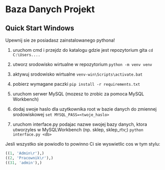 # Baza Danych Projekt

## Quick Start Windows
Upewnij sie ze posiadasz zainstalowanego pythona!

1. uruchom cmd i przejdz do katalogu gdzie jest repozytorium gita
`cd C:\Users....`

2. utworz srodowisko wirtualne w repozytorium
`python -m venv venv`

3. aktywuj srodowisko wirtualne
`venv-win\Scripts\activate.bat`

4. pobierz wymagane paczki
`pip install -r requirements.txt`

5. uruchom serwer MySQL (mozesz to zrobic za pomoca MySQL Workbench)

6. dodaj swoje haslo dla uzytkownika root w bazie danych do zmiennej srodowiskowej
`set MYSQL_PASS=<twoje_haslo>`

7. uruchom interface.py podajac nazwe swojej bazy danych, ktora utworzyles w MySQLWorkbench (np. sklep, sklep_rtv;)
`python interface.py <db>`

Jesli wszystko sie powiodlo to powinno Ci sie wyswietlic cos w tym stylu:
```sql
((1, 'Admin\r'),)  
((2, 'Pracownik\r'),)  
((31, 'admin'),)
```

